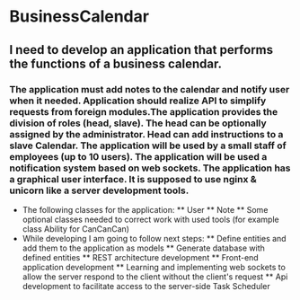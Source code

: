 # BusinessCalendar
## I need to develop an application that performs the functions of a business calendar. 
### The application must add notes to the calendar and notify user when it needed. Application should realize API to simplify requests from foreign modules.The application provides the division of roles (head, slave). The head can be optionally assigned by the administrator. Head can add instructions to a slave Calendar. The application will be used by a small staff of employees (up to 10 users). The application will be used a notification system based on web sockets. The application has a graphical user interface. It is supposed to use nginx & unicorn like a server development tools.
* The following classes for the application:
 ** User
 ** Note
 ** Some optional classes needed to correct work with used tools (for example class Ability for CanCanCan)
* While developing I am going to follow next steps:
 ** Define entities and add them to the application as models
 ** Generate database with defined entities
 ** REST architecture development
 ** Front-end application development
 ** Learning and implementing web sockets to allow the server respond to the client without the client's request
 ** Api development to facilitate access to the server-side Task Scheduler
